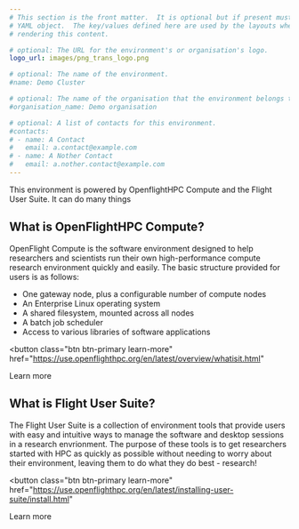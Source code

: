 ```yaml
---
# This section is the front matter.  It is optional but if present must be a
# YAML object.  The key/values defined here are used by the layouts when
# rendering this content.

# optional: The URL for the environment's or organisation's logo.
logo_url: images/png_trans_logo.png

# optional: The name of the environment.
#name: Demo Cluster

# optional: The name of the organisation that the environment belongs to.
#organisation_name: Demo organisation

# optional: A list of contacts for this environment.
#contacts:
# - name: A Contact
#   email: a.contact@example.com
# - name: A Nother Contact
#   email: a.nother.contact@example.com
---
```


<!-- This is markdown.  The content is rendered and displayed prominently on
the landing page.  -->

This environment is powered by OpenflightHPC Compute and the Flight User
Suite.  It can do many things

## What is OpenFlightHPC Compute?

OpenFlight Compute is the software environment designed to help researchers
and scientists run their own high-performance compute research environment
quickly and easily. The basic structure provided for users is as follows:

 - One gateway node, plus a configurable number of compute nodes
 - An Enterprise Linux operating system
 - A shared filesystem, mounted across all nodes
 - A batch job scheduler
 - Access to various libraries of software applications

<button
  class="btn btn-primary learn-more"
  href="https://use.openflighthpc.org/en/latest/overview/whatisit.html"
>
Learn more
</button>

## What is Flight User Suite?

The Flight User Suite is a collection of environment tools that provide users
with easy and intuitive ways to manage the software and desktop sessions in a
research envrionment. The purpose of these tools is to get researchers started
with HPC as quickly as possible without needing to worry about their
environment, leaving them to do what they do best - research!

<button
  class="btn btn-primary learn-more"
  href="https://use.openflighthpc.org/en/latest/installing-user-suite/install.html"
>
Learn more
</button>
